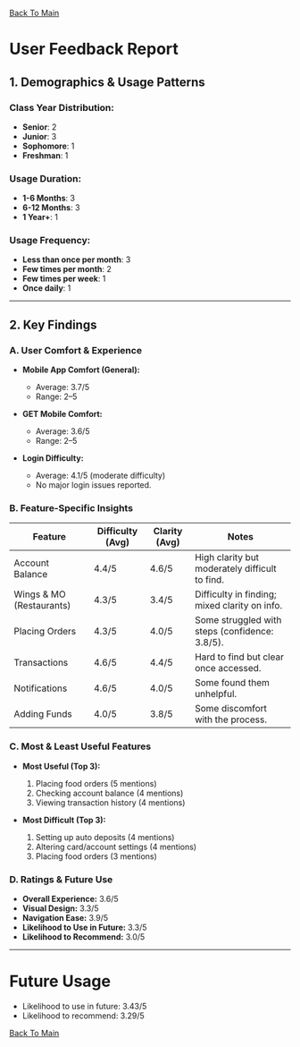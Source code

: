 [Back To Main](README.md)

# User Feedback Report

## 1. Demographics & Usage Patterns

### Class Year Distribution:
- **Senior**: 2  
- **Junior**: 3  
- **Sophomore**: 1  
- **Freshman**: 1  

### Usage Duration:
- **1-6 Months**: 3  
- **6-12 Months**: 3  
- **1 Year+**: 1  

### Usage Frequency:
- **Less than once per month**: 3  
- **Few times per month**: 2  
- **Few times per week**: 1  
- **Once daily**: 1  

---

## 2. Key Findings

### A. User Comfort & Experience
- **Mobile App Comfort (General):**  
  - Average: 3.7/5  
  - Range: 2–5  

- **GET Mobile Comfort:**  
  - Average: 3.6/5  
  - Range: 2–5  

- **Login Difficulty:**  
  - Average: 4.1/5 (moderate difficulty)  
  - No major login issues reported.  

### B. Feature-Specific Insights

| Feature                | Difficulty (Avg) | Clarity (Avg) | Notes                                      |
|------------------------|------------------|---------------|--------------------------------------------|
| Account Balance        | 4.4/5            | 4.6/5         | High clarity but moderately difficult to find. |
| Wings & MO (Restaurants)| 4.3/5           | 3.4/5         | Difficulty in finding; mixed clarity on info. |
| Placing Orders         | 4.3/5            | 4.0/5         | Some struggled with steps (confidence: 3.8/5). |
| Transactions           | 4.6/5            | 4.4/5         | Hard to find but clear once accessed.      |
| Notifications          | 4.6/5            | 4.0/5         | Some found them unhelpful.                 |
| Adding Funds           | 4.0/5            | 3.8/5         | Some discomfort with the process.          |

### C. Most & Least Useful Features
- **Most Useful (Top 3):**  
  1. Placing food orders (5 mentions)  
  2. Checking account balance (4 mentions)  
  3. Viewing transaction history (4 mentions)  

- **Most Difficult (Top 3):**  
  1. Setting up auto deposits (4 mentions)  
  2. Altering card/account settings (4 mentions)  
  3. Placing food orders (3 mentions)  

### D. Ratings & Future Use
- **Overall Experience:** 3.6/5  
- **Visual Design:** 3.3/5  
- **Navigation Ease:** 3.9/5  
- **Likelihood to Use in Future:** 3.3/5  
- **Likelihood to Recommend:** 3.0/5  

---


# Future Usage
- Likelihood to use in future: 3.43/5
- Likelihood to recommend: 3.29/5

[Back To Main](README.md)
